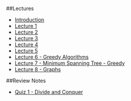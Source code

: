 ##Lectures

* [Introduction](README.md)
* [Lecture 1](lecture-1.md)
* [Lecture 2](lecture-2.md)
* [Lecture 3](lecture-3.md)
* [Lecture 4](lecture-4.md)
* [Lecture 5](lecture-5.md)
* [Lecture 6 - Greedy Algorithms](greedy.md)
* [Lecture 7 - Minimum Spanning Tree - Greedy](min-span-tree.md)
* [Lecture 8 - Graphs](graphs.md)

##Review Notes
* [Quiz 1 - Divide and Conquer](quiz1_review.md)

